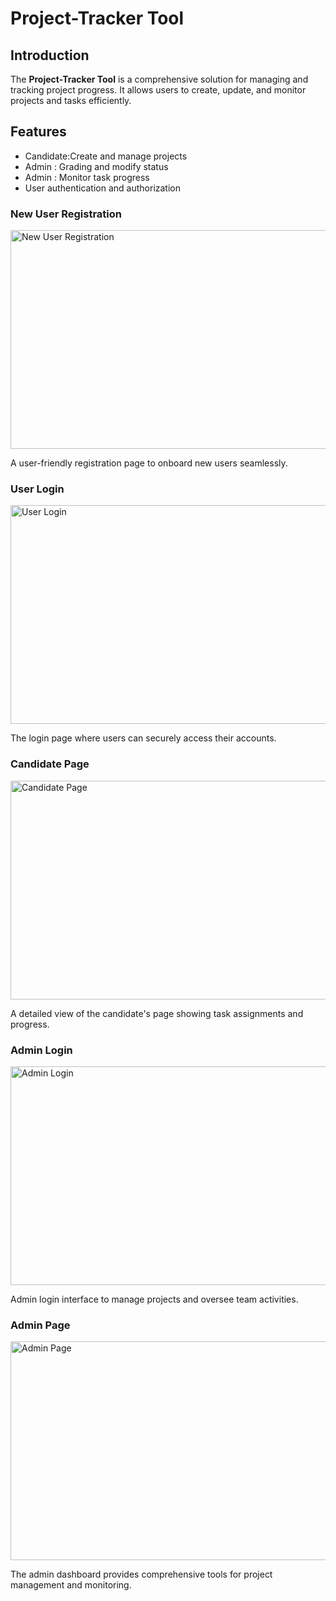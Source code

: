 # Project-Tracker Tool

## Introduction

The **Project-Tracker Tool** is a comprehensive solution for managing and tracking project progress. It allows users to create, update, and monitor projects and tasks efficiently.

## Features

- Candidate:Create and manage projects
- Admin : Grading and modify status
- Admin : Monitor task progress
- User authentication and authorization


### New User Registration

<img src="https://github.com/user-attachments/assets/815878bc-a6c0-4431-a92b-f9a289e7b0b1" alt="New User Registration" width="600" height="350">

A user-friendly registration page to onboard new users seamlessly.

### User Login

<img src="https://github.com/user-attachments/assets/fb43dfb0-ad24-4a2e-9c33-3e295762e9f2" alt="User Login" width="600" height="350">

The login page where users can securely access their accounts.

### Candidate Page

<img src="https://github.com/user-attachments/assets/a3179276-5791-4c23-9814-49d1b416ad57" alt="Candidate Page" width="600" height="350">

A detailed view of the candidate's page showing task assignments and progress.

### Admin Login

<img src="https://github.com/user-attachments/assets/748acc14-87ce-4c27-9d0f-72cbd8aac49f" alt="Admin Login" width="600" height="350">

Admin login interface to manage projects and oversee team activities.

### Admin Page

<img src="https://github.com/user-attachments/assets/78b2c595-bfc4-44c7-9a48-c5b5dbc2b3da" alt="Admin Page" width="600" height="350">

The admin dashboard provides comprehensive tools for project management and monitoring.


